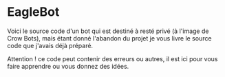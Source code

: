 # EagleBot
Voici le source code d'un bot qui est destiné à resté privé (à l'image de Crow Bots), mais étant donné l'abandon du projet je vous livre le source code que j'avais déjà préparé.

Attention ! ce code peut contenir des erreurs ou autres, il est ici pour vous faire apprendre ou vous donnez des idées.
